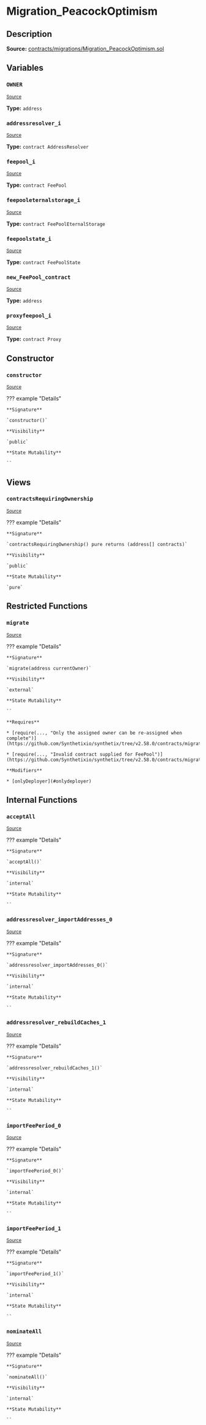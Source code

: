 # Migration_PeacockOptimism

## Description

**Source:** [contracts/migrations/Migration_PeacockOptimism.sol](https://github.com/Synthetixio/synthetix/tree/v2.58.0/contracts/migrations/Migration_PeacockOptimism.sol)

## Variables

### `OWNER`

<sub>[Source](https://github.com/Synthetixio/synthetix/tree/v2.58.0/contracts/migrations/Migration_PeacockOptimism.sol#L19)</sub>

**Type:** `address`

### `addressresolver_i`

<sub>[Source](https://github.com/Synthetixio/synthetix/tree/v2.58.0/contracts/migrations/Migration_PeacockOptimism.sol#L26)</sub>

**Type:** `contract AddressResolver`

### `feepool_i`

<sub>[Source](https://github.com/Synthetixio/synthetix/tree/v2.58.0/contracts/migrations/Migration_PeacockOptimism.sol#L34)</sub>

**Type:** `contract FeePool`

### `feepooleternalstorage_i`

<sub>[Source](https://github.com/Synthetixio/synthetix/tree/v2.58.0/contracts/migrations/Migration_PeacockOptimism.sol#L30)</sub>

**Type:** `contract FeePoolEternalStorage`

### `feepoolstate_i`

<sub>[Source](https://github.com/Synthetixio/synthetix/tree/v2.58.0/contracts/migrations/Migration_PeacockOptimism.sol#L32)</sub>

**Type:** `contract FeePoolState`

### `new_FeePool_contract`

<sub>[Source](https://github.com/Synthetixio/synthetix/tree/v2.58.0/contracts/migrations/Migration_PeacockOptimism.sol#L41)</sub>

**Type:** `address`

### `proxyfeepool_i`

<sub>[Source](https://github.com/Synthetixio/synthetix/tree/v2.58.0/contracts/migrations/Migration_PeacockOptimism.sol#L28)</sub>

**Type:** `contract Proxy`

## Constructor

### `constructor`

<sub>[Source](https://github.com/Synthetixio/synthetix/tree/v2.58.0/contracts/migrations/Migration_PeacockOptimism.sol#L43)</sub>

??? example "Details"

    **Signature**

    `constructor()`

    **Visibility**

    `public`

    **State Mutability**

    ``

## Views

### `contractsRequiringOwnership`

<sub>[Source](https://github.com/Synthetixio/synthetix/tree/v2.58.0/contracts/migrations/Migration_PeacockOptimism.sol#L45)</sub>

??? example "Details"

    **Signature**

    `contractsRequiringOwnership() pure returns (address[] contracts)`

    **Visibility**

    `public`

    **State Mutability**

    `pure`

## Restricted Functions

### `migrate`

<sub>[Source](https://github.com/Synthetixio/synthetix/tree/v2.58.0/contracts/migrations/Migration_PeacockOptimism.sol#L54)</sub>

??? example "Details"

    **Signature**

    `migrate(address currentOwner)`

    **Visibility**

    `external`

    **State Mutability**

    ``

    **Requires**

    * [require(..., "Only the assigned owner can be re-assigned when complete")](https://github.com/Synthetixio/synthetix/tree/v2.58.0/contracts/migrations/Migration_PeacockOptimism.sol#L55)

    * [require(..., "Invalid contract supplied for FeePool")](https://github.com/Synthetixio/synthetix/tree/v2.58.0/contracts/migrations/Migration_PeacockOptimism.sol#L57)

    **Modifiers**

    * [onlyDeployer](#onlydeployer)

## Internal Functions

### `acceptAll`

<sub>[Source](https://github.com/Synthetixio/synthetix/tree/v2.58.0/contracts/migrations/Migration_PeacockOptimism.sol#L82)</sub>

??? example "Details"

    **Signature**

    `acceptAll()`

    **Visibility**

    `internal`

    **State Mutability**

    ``

### `addressresolver_importAddresses_0`

<sub>[Source](https://github.com/Synthetixio/synthetix/tree/v2.58.0/contracts/migrations/Migration_PeacockOptimism.sol#L97)</sub>

??? example "Details"

    **Signature**

    `addressresolver_importAddresses_0()`

    **Visibility**

    `internal`

    **State Mutability**

    ``

### `addressresolver_rebuildCaches_1`

<sub>[Source](https://github.com/Synthetixio/synthetix/tree/v2.58.0/contracts/migrations/Migration_PeacockOptimism.sol#L106)</sub>

??? example "Details"

    **Signature**

    `addressresolver_rebuildCaches_1()`

    **Visibility**

    `internal`

    **State Mutability**

    ``

### `importFeePeriod_0`

<sub>[Source](https://github.com/Synthetixio/synthetix/tree/v2.58.0/contracts/migrations/Migration_PeacockOptimism.sol#L123)</sub>

??? example "Details"

    **Signature**

    `importFeePeriod_0()`

    **Visibility**

    `internal`

    **State Mutability**

    ``

### `importFeePeriod_1`

<sub>[Source](https://github.com/Synthetixio/synthetix/tree/v2.58.0/contracts/migrations/Migration_PeacockOptimism.sol#L150)</sub>

??? example "Details"

    **Signature**

    `importFeePeriod_1()`

    **Visibility**

    `internal`

    **State Mutability**

    ``

### `nominateAll`

<sub>[Source](https://github.com/Synthetixio/synthetix/tree/v2.58.0/contracts/migrations/Migration_PeacockOptimism.sol#L89)</sub>

??? example "Details"

    **Signature**

    `nominateAll()`

    **Visibility**

    `internal`

    **State Mutability**

    ``
